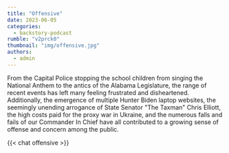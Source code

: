 ```yaml
---
title: "Offensive"
date: 2023-06-05
categories: 
  - backstory-podcast
rumble: "v2prck0"
thumbnail: "img/offensive.jpg"
authors: 
  - admin
---
```


From the Capital Police stopping the school children from singing the National Anthem to the antics of the Alabama Legislature, the range of recent events has left many feeling frustrated and disheartened. Additionally, the emergence of multiple Hunter Biden laptop websites, the seemingly unending arrogance of State Senator "The Taxman" Chris Elliott, the high costs paid for the proxy war in Ukraine, and the numerous falls and fails of our Commander In Chief have all contributed to a growing sense of offense and concern among the public.



{{< chat offensive >}}